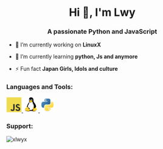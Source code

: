<h1 align="center">Hi 👋, I'm Lwy</h1>
<h3 align="center">A passionate Python and JavaScript</h3>

- 🔭 I’m currently working on **LinuxX**

- 🌱 I’m currently learning **python, Js and anymore**

- ⚡ Fun fact **Japan Girls, Idols and culture**


<h3 align="left">Languages and Tools:</h3>
<p align="left"> <a href="https://developer.mozilla.org/en-US/docs/Web/JavaScript" target="_blank"> <img src="https://raw.githubusercontent.com/devicons/devicon/master/icons/javascript/javascript-original.svg" alt="javascript" width="40" height="40"/> </a> <a href="https://www.linux.org/" target="_blank"> <img src="https://raw.githubusercontent.com/devicons/devicon/master/icons/linux/linux-original.svg" alt="linux" width="40" height="40"/> </a> <a href="https://www.python.org" target="_blank"> <img src="https://raw.githubusercontent.com/devicons/devicon/master/icons/python/python-original.svg" alt="python" width="40" height="40"/> </a> </p>

<h3 align="left">Support:</h3>
<p><a href="https://www.buymeacoffee.com/xlwyx"> <img align="left" src="https://i.postimg.cc/t49BjcZ3/Banner.jpg" height="50" width="210" alt="xlwyx" /></a></p><br><br>
